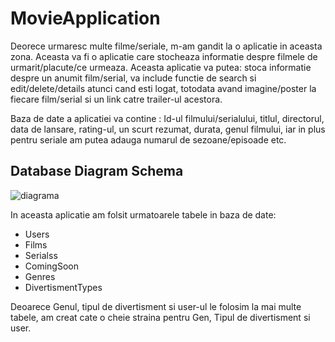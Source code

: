 # MovieApplication

Deorece urmaresc multe filme/seriale, m-am gandit la o aplicatie in aceasta zona. Aceasta  va fi o aplicatie care stocheaza informatie despre filmele de urmarit/placute/ce urmeaza. Aceasta aplicatie va putea:  stoca informatie despre un anumit film/serial,  va include functie de search si edit/delete/details atunci cand esti logat, totodata avand imagine/poster la fiecare film/serial si un link catre trailer-ul acestora.


Baza de date a aplicatiei va contine : Id-ul filmului/serialului, titlul, directorul, data de lansare, rating-ul, un scurt rezumat, durata, genul filmului, iar in plus pentru seriale am putea adauga numarul de sezoane/episoade etc. 


## Database Diagram Schema

![diagrama](https://user-images.githubusercontent.com/61286589/85062066-827fde80-b1b0-11ea-8a22-412743208528.png)



In aceasta aplicatie am folsit urmatoarele tabele in baza de date:

* Users
* Films
* Serialss
* ComingSoon
* Genres
* DivertismentTypes

Deoarece Genul, tipul de divertisment si user-ul le folosim la mai multe tabele, am creat cate o cheie straina pentru Gen, Tipul de divertisment si user.
